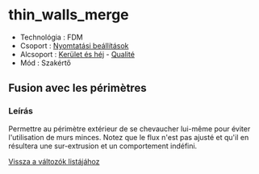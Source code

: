 # thin\_walls\_merge

* Technológia : FDM
* Csoport : [Nyomtatási beállítások](../../../konfig/print_settings)
* Alcsoport : [Kerület és héj](../../beallitasok/print_settings.md#périmètre-et-enveloppe) - [Qualité](../../beallitasok/print_settings.md#qualité)
* Mód : Szakértő

## Fusion avec les périmètres

### Leírás

Permettre au périmètre extérieur de se chevaucher lui-même pour éviter l'utilisation de murs minces. Notez que le flux n'est pas ajusté et qu'il en résultera une sur-extrusion et un comportement indéfini.

[Vissza a változók listájához](../../variable_list)

